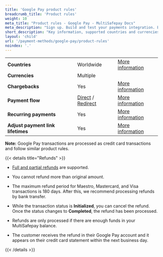```yaml
---
title: 'Google Pay product rules'
breadcrumb_title: 'Product rules'
weight: 10
meta_title: "Product rules - Google Pay - MultiSafepay Docs"
meta_description: "Sign up. Build and test your payments integration. Explore our products and services. Use our API Reference, SDKs, and wrappers. Get support."
short_description: "Key information, supported countries and currencies, product rules"
layout: 'child'
url: '/payment-methods/google-pay/product-rules'
noindex: '.'
---
```


|   |   |   |
|---|---|---|
| **Countries**  | Worldwide | [More information](https://support.google.com/pay/answer/9023773?hl=en#zippy=%2Cpay-online-or-in-apps) |
| **Currencies**  | Multiple | | 
| **Chargebacks**  | Yes | [More information](/faq/chargebacks)  |
| **Payment flow**  | [Direct](/api/#google-pay---direct) / [Redirect](/api/#google-pay---redirect) | [More information](/developer/api/difference-between-direct-and-redirect) |
| **Recurring payments**  | Yes | [More information](/payments/features/recurring-payments/)  |
| **Adjust payment link lifetimes** | Yes | [More information](/developer/api/adjusting-payment-link-lifetimes/) |

**Note:** Google Pay transactions are processed as credit card transactions and follow similar product rules.

{{< details title="Refunds" >}}

- [Full and partial refunds](/payments/refunds/) are supported.

- You cannot refund more than original amount.

- The maximum refund period for Maestro, Mastercard, and Visa transactions is 180 days. After this, we recommend processing refunds by bank transfer.

- While the transaction status is **Initialized**, you can cancel the refund. Once the status changes to **Completed**, the refund has been processed. 

- Refunds are only processed if there are enough funds in your MultiSafepay balance.

- The customer receives the refund in their Google Pay account and it appears on their credit card statement within the next business day.

{{< /details >}}
